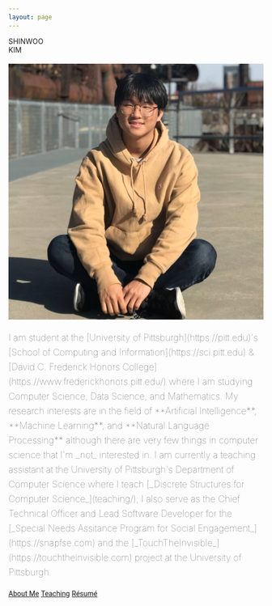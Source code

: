 ```yaml
---
layout: page
---
```


<div class="col-lg-9 mx-auto row align-items-end mt-5">
    <div class="col-sm-6">
        <div class="title-tt">
            <div>SHINWOO</div>
            <div>KIM</div>
        </div>
        <div style="padding-top: 2px;">
            <code> <span class="typed mb-3 lead" data-typed-items="Software Developer, Pitt Panther, Educator, Computer Scientist"></span> </code>
        </div>
        <div>
         <a class="social-icon" href="mailto:{{ site.email }}"><i class="fas fa-envelope"></i></a>
            <a class="social-icon" href="https://linkedin.com/in/{{ site.linkedin_username }}"> <i
                  class="fab fa-linkedin-in"></i></a>
            <a class="social-icon" href="https://github.com/{{ site.github_username }}"><i
                  class="fab fa-github"></i></a>
            <a class="social-icon" href="https://twitter.com/{{ site.twitter_username }}"><i
                  class="fab fa-twitter"></i></a>
            <a class="social-icon" href="https://instagram.com/{{ site.instagram_username }}"><i
                  class="fab fa-instagram"></i></a>
        </div>
    </div>
    <div class="col-sm-6 text-right">
        <img class="pfp float-right img-fluid rounded d-none d-sm-block" src="assets/img/profile.jpg">
    </div>

<p markdown="1" class="text-justify" style="color: #525252; line-height: 1.6; font-weight:100; font-size:13.6pt;">
I am student at the [University of Pittsburgh](https://pitt.edu)'s [School of Computing and Information](https://sci.pitt.edu) & [David C. Frederick Honors College](https://www.frederickhonors.pitt.edu/) where I am studying Computer Science, Data Science, and Mathematics. My research interests are in the field of **Artificial Intelligence**, **Machine Learning**, and **Natural Language Processing** although there are very few things in computer science that I'm _not_ interested in. I am currently a teaching assistant at the University of Pittsburgh's Department of Computer Science where I teach [_Discrete Structures for Computer Science_](teaching/); I also serve as the Chief Technical Officer and Lead Software Developer for the [_Special Needs Assitance Program for Social Engagement_](https://snapfse.com) and the [_TouchTheInvisible_](https://touchtheinvisible.com) project at the University of Pittsburgh.
</p>

<div class="text-center">
   <a class="btn btn-outline-dark px-4 me-md-2" style="font-family: 'Roboto', sans-serif;" href="{{ '/about' | prepend: site.baseurl }}">About Me</a>
   <a class="btn btn-outline-dark px-4 me-md-2" style="font-family: 'Roboto', sans-serif;" href="{{ '/teaching' | prepend: site.baseurl }}">Teaching</a>
   <a class="btn btn-outline-dark px-4 me-md-2" style="font-family: 'Roboto', sans-serif;" href="{{ '/assets/Resume.pdf' | prepend: site.baseurl }}">Résumé</a>
</div>
</div>
<script src="https://cdn.jsdelivr.net/npm/typed.js@2.0.12" defer></script>
<script src='{{"/assets/js/typed.js" | absolute_url }}' defer></script>
